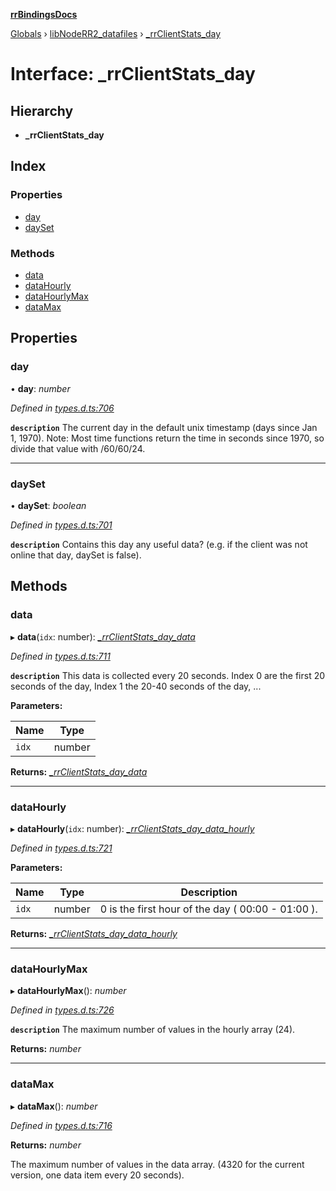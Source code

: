 **[rrBindingsDocs](../README.md)**

[Globals](../README.md) › [libNodeRR2_datafiles](../modules/libnoderr2_datafiles.md) › [_rrClientStats_day](libnoderr2_datafiles._rrclientstats_day.md)

# Interface: _rrClientStats_day

## Hierarchy

* **_rrClientStats_day**

## Index

### Properties

* [day](libnoderr2_datafiles._rrclientstats_day.md#day)
* [daySet](libnoderr2_datafiles._rrclientstats_day.md#dayset)

### Methods

* [data](libnoderr2_datafiles._rrclientstats_day.md#data)
* [dataHourly](libnoderr2_datafiles._rrclientstats_day.md#datahourly)
* [dataHourlyMax](libnoderr2_datafiles._rrclientstats_day.md#datahourlymax)
* [dataMax](libnoderr2_datafiles._rrclientstats_day.md#datamax)

## Properties

###  day

• **day**: *number*

*Defined in [types.d.ts:706](https://github.com/Novalis15/rrBindings/blob/33d8d78/nodeJS/lx64/v6/types.d.ts#L706)*

**`description`** The current day in the default unix timestamp (days since Jan 1, 1970). Note: Most time functions return the time in seconds since 1970, so divide that value with /60/60/24.

___

###  daySet

• **daySet**: *boolean*

*Defined in [types.d.ts:701](https://github.com/Novalis15/rrBindings/blob/33d8d78/nodeJS/lx64/v6/types.d.ts#L701)*

**`description`** Contains this day any useful data? (e.g. if the client was not online that day, daySet is false).

## Methods

###  data

▸ **data**(`idx`: number): *[_rrClientStats_day_data](libnoderr2_datafiles._rrclientstats_day_data.md)*

*Defined in [types.d.ts:711](https://github.com/Novalis15/rrBindings/blob/33d8d78/nodeJS/lx64/v6/types.d.ts#L711)*

**`description`** This data is collected every 20 seconds. Index 0 are the first 20 seconds of the day, Index 1 the 20-40 seconds of the day, ...

**Parameters:**

Name | Type |
------ | ------ |
`idx` | number |

**Returns:** *[_rrClientStats_day_data](libnoderr2_datafiles._rrclientstats_day_data.md)*

___

###  dataHourly

▸ **dataHourly**(`idx`: number): *[_rrClientStats_day_data_hourly](libnoderr2_datafiles._rrclientstats_day_data_hourly.md)*

*Defined in [types.d.ts:721](https://github.com/Novalis15/rrBindings/blob/33d8d78/nodeJS/lx64/v6/types.d.ts#L721)*

**Parameters:**

Name | Type | Description |
------ | ------ | ------ |
`idx` | number | 0 is the first hour of the day ( 00:00  - 01:00 ).  |

**Returns:** *[_rrClientStats_day_data_hourly](libnoderr2_datafiles._rrclientstats_day_data_hourly.md)*

___

###  dataHourlyMax

▸ **dataHourlyMax**(): *number*

*Defined in [types.d.ts:726](https://github.com/Novalis15/rrBindings/blob/33d8d78/nodeJS/lx64/v6/types.d.ts#L726)*

**`description`** The maximum number of values in the hourly array (24).

**Returns:** *number*

___

###  dataMax

▸ **dataMax**(): *number*

*Defined in [types.d.ts:716](https://github.com/Novalis15/rrBindings/blob/33d8d78/nodeJS/lx64/v6/types.d.ts#L716)*

**Returns:** *number*

The maximum number of values in the data array. (4320 for the current version, one data item every 20 seconds).